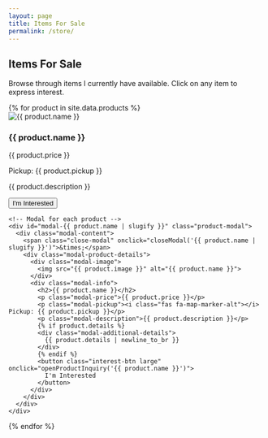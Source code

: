 ```yaml
---
layout: page
title: Items For Sale
permalink: /store/
---
```


<div class="store-intro">
  <h2>Items For Sale</h2>
  <p>Browse through items I currently have available. Click on any item to express interest.</p>
</div>

<div class="products-grid">
  {% for product in site.data.products %}
    <div class="product-card" onclick="openModal('{{ product.name | slugify }}')">
      <div class="product-image-wrapper">
        <img src="{{ product.image }}" alt="{{ product.name }}" class="product-image">
      </div>
      <h3 class="product-name">{{ product.name }}</h3>
      <p class="product-price">{{ product.price }}</p>
      <p class="product-pickup"><i class="fas fa-map-marker-alt"></i> Pickup: {{ product.pickup }}</p>
      <p class="product-description">{{ product.description }}</p>
      <button class="interest-btn" onclick="event.stopPropagation(); openProductInquiry('{{ product.name }}')">
        I'm Interested
      </button>
    </div>

    <!-- Modal for each product -->
    <div id="modal-{{ product.name | slugify }}" class="product-modal">
      <div class="modal-content">
        <span class="close-modal" onclick="closeModal('{{ product.name | slugify }}')">&times;</span>
        <div class="modal-product-details">
          <div class="modal-image">
            <img src="{{ product.image }}" alt="{{ product.name }}">
          </div>
          <div class="modal-info">
            <h2>{{ product.name }}</h2>
            <p class="modal-price">{{ product.price }}</p>
            <p class="modal-pickup"><i class="fas fa-map-marker-alt"></i> Pickup: {{ product.pickup }}</p>
            <p class="modal-description">{{ product.description }}</p>
            {% if product.details %}
            <div class="modal-additional-details">
              {{ product.details | newline_to_br }}
            </div>
            {% endif %}
            <button class="interest-btn large" onclick="openProductInquiry('{{ product.name }}')">
              I'm Interested
            </button>
          </div>
        </div>
      </div>
    </div>
  {% endfor %}
</div>

<script>
  function openModal(productId) {
    document.getElementById(`modal-${productId}`).style.display = "block";
    document.body.style.overflow = "hidden";
  }

  function closeModal(productId) {
    document.getElementById(`modal-${productId}`).style.display = "none";
    document.body.style.overflow = "auto";
  }

  // Close modal when clicking outside
  window.onclick = function(event) {
    if (event.target.classList.contains('product-modal')) {
      event.target.style.display = "none";
      document.body.style.overflow = "auto";
    }
  }

  function openProductInquiry(productName) {
    // From your URL, I can see these are the correct IDs
    const formId = '1FAIpQLSfl78TsAuL3yCf9jdlmClJdPsPJ2WPIAEenB2zJ3f5plV4Iyg';
    const productFieldId = '910720600'; 
    
    // Create the pre-filled Google Form URL
    const formUrl = `https://docs.google.com/forms/d/e/${formId}/viewform?usp=pp_url&entry.${productFieldId}=${encodeURIComponent(productName)}`;
    
    // Open the form in a new tab
    window.open(formUrl, '_blank');
  }
</script>